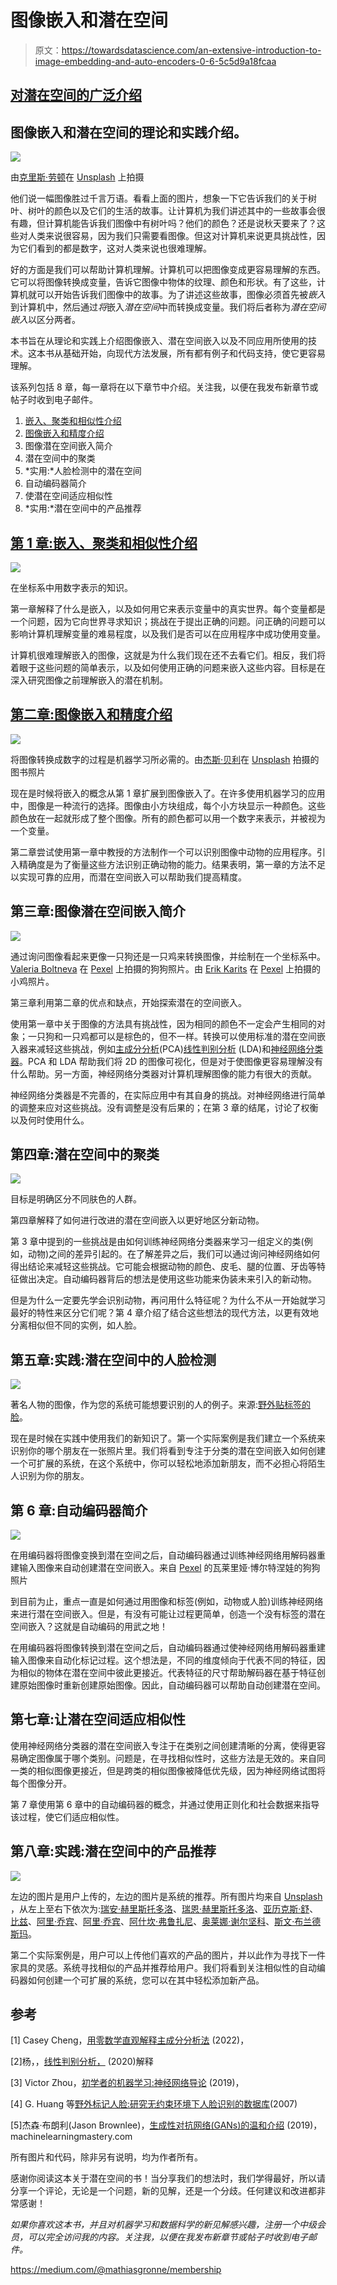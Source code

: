 # 图像嵌入和潜在空间

> 原文：<https://towardsdatascience.com/an-extensive-introduction-to-image-embedding-and-auto-encoders-0-6-5c5d9a18fcaa>

## [对潜在空间的广泛介绍](https://towardsdatascience.com/tagged/image-autoencoder)

## 图像嵌入和潜在空间的理论和实践介绍。

![](img/0e311b29ca23bd80c05273acec2ab376.png)

由[克里斯·劳顿](https://unsplash.com/@chrislawton?utm_source=medium&utm_medium=referral)在 [Unsplash](https://unsplash.com?utm_source=medium&utm_medium=referral) 上拍摄

他们说一幅图像胜过千言万语。看看上面的图片，想象一下它告诉我们的关于树叶、树叶的颜色以及它们的生活的故事。让计算机为我们讲述其中的一些故事会很有趣，但计算机能告诉我们图像中有树叶吗？他们的颜色？还是说秋天要来了？这些对人类来说很容易，因为我们只需要看图像。但这对计算机来说更具挑战性，因为它们看到的都是数字，这对人类来说也很难理解。

好的方面是我们可以帮助计算机理解。计算机可以把图像变成更容易理解的东西。它可以将图像转换成变量，告诉它图像中物体的纹理、颜色和形状。有了这些，计算机就可以开始告诉我们图像中的故事。为了讲述这些故事，图像必须首先被*嵌入*到计算机中，然后通过*将*嵌入*潜在空间*中而转换成变量。我们将后者称为*潜在空间嵌入*以区分两者。

本书旨在从理论和实践上介绍图像嵌入、潜在空间嵌入以及不同应用所使用的技术。这本书从基础开始，向现代方法发展，所有都有例子和代码支持，使它更容易理解。

该系列包括 8 章，每一章将在以下章节中介绍。关注我，以便在我发布新章节或帖子时收到电子邮件。

1.  [嵌入、聚类和相似性介绍](/introduction-to-embedding-clustering-and-similarity-11dd80b00061)
2.  [图像嵌入和精度介绍](/introduction-to-image-embedding-and-accuracy-53473e8965f)
3.  图像潜在空间嵌入简介
4.  潜在空间中的聚类
5.  *实用:*人脸检测中的潜在空间
6.  自动编码器简介
7.  使潜在空间适应相似性
8.  *实用:*潜在空间中的产品推荐

## [第 1 章:嵌入、聚类和相似性介绍](/introduction-to-embedding-clustering-and-similarity-11dd80b00061)

![](img/09a994a2ce139f082965e35344754f3e.png)

在坐标系中用数字表示的知识。

第一章解释了什么是嵌入，以及如何用它来表示变量中的真实世界。每个变量都是一个问题，因为它向世界寻求知识；挑战在于提出正确的问题。问正确的问题可以影响计算机理解变量的难易程度，以及我们是否可以在应用程序中成功使用变量。

计算机很难理解嵌入的图像，这就是为什么我们现在还不去看它们。相反，我们将着眼于这些问题的简单表示，以及如何使用正确的问题来嵌入这些内容。目标是在深入研究图像之前理解嵌入的潜在机制。

## [第二章:图像嵌入和精度介绍](/introduction-to-image-embedding-and-accuracy-53473e8965f)

![](img/d3866de92c3f430340e5f2968bb860c9.png)

将图像转换成数字的过程是机器学习所必需的。由[杰斯·贝利](https://unsplash.com/photos/gL2jT6xHYOY)在 [Unsplash](https://unsplash.com?utm_source=medium&utm_medium=referral) 拍摄的图书照片

现在是时候将嵌入的概念从第 1 章扩展到图像嵌入了。在许多使用机器学习的应用中，图像是一种流行的选择。图像由小方块组成，每个小方块显示一种颜色。这些颜色放在一起就形成了整个图像。所有的颜色都可以用一个数字来表示，并被视为一个变量。

第二章尝试使用第一章中教授的方法制作一个可以识别图像中动物的应用程序。引入精确度是为了衡量这些方法识别正确动物的能力。结果表明，第一章的方法不足以实现可靠的应用，而潜在空间嵌入可以帮助我们提高精度。

## 第三章:图像潜在空间嵌入简介

![](img/9705f948900093dc13785a451681f551.png)

通过询问图像看起来更像一只狗还是一只鸡来转换图像，并绘制在一个坐标系中。 [Valeria Boltneva](https://www.pexels.com/@valeriya/) 在 [Pexel](https://www.pexels.com/photo/brown-and-white-short-coated-puppy-1805164/) 上拍摄的狗狗照片。由 [Erik Karits](https://www.pexels.com/@erik-karits-2093459/) 在 [Pexel](https://www.pexels.com/photo/red-and-black-rooster-on-green-grass-3820303/) 上拍摄的小鸡照片。

第三章利用第二章的优点和缺点，开始探索潜在的空间嵌入。

使用第一章中关于图像的方法具有挑战性，因为相同的颜色不一定会产生相同的对象；一只狗和一只鸡都可以是棕色的，但不一样。转换可以使用标准的潜在空间嵌入器来减轻这些挑战，例如[主成分分析](https://www.sartorius.com/en/knowledge/science-snippets/what-is-principal-component-analysis-pca-and-how-it-is-used-507186)(PCA)[线性判别分析](/linear-discriminant-analysis-explained-f88be6c1e00b) (LDA)和[神经网络分类器](/machine-learning-for-beginners-an-introduction-to-neural-networks-d49f22d238f9)。PCA 和 LDA 帮助我们将 2D 的图像可视化，但是对于使图像更容易理解没有什么帮助。另一方面，神经网络分类器对计算机理解图像的能力有很大的贡献。

神经网络分类器是不完善的，在实际应用中有其自身的挑战。对神经网络进行简单的调整来应对这些挑战。没有调整是没有后果的；在第 3 章的结尾，讨论了权衡以及何时使用什么。

## 第四章:潜在空间中的聚类

![](img/233f36edc3ca1154a27ec5f5b962849c.png)

目标是明确区分不同肤色的人群。

第四章解释了如何进行改进的潜在空间嵌入以更好地区分新动物。

第 3 章中提到的一些挑战是由如何训练神经网络分类器来学习一组定义的类(例如，动物)之间的差异引起的。在了解差异之后，我们可以通过询问神经网络如何得出结论来减轻这些挑战。它可能会根据动物的颜色、皮毛、腿的位置、牙齿等特征做出决定。自动编码器背后的想法是使用这些功能来伪装未来引入的新动物。

但是为什么一定要先学会识别动物，再问用什么特征呢？为什么不从一开始就学习最好的特性来区分它们呢？第 4 章介绍了结合这些想法的现代方法，以更有效地分离相似但不同的实例，如人脸。

## 第五章:实践:潜在空间中的人脸检测

![](img/b39528e2ef54c5c07d2232cc54861817.png)

著名人物的图像，作为您的系统可能想要识别的人的例子。来源:[野外贴标签的脸](http://vis-www.cs.umass.edu/lfw/)。

现在是时候在实践中使用我们的新知识了。第一个实际案例是我们建立一个系统来识别你的哪个朋友在一张照片里。我们将看到专注于分类的潜在空间嵌入如何创建一个可扩展的系统，在这个系统中，你可以轻松地添加新朋友，而不必担心将陌生人识别为你的朋友。

## 第 6 章:自动编码器简介

![](img/872fcebbb54688c207a9237dae440426.png)

在用编码器将图像变换到潜在空间之后，自动编码器通过训练神经网络用解码器重建输入图像来自动创建潜在空间嵌入。来自 [Pexel](https://www.pexels.com/photo/brown-and-white-short-coated-puppy-1805164/) 的瓦莱里娅·博尔特涅娃的狗狗照片

到目前为止，重点一直是如何通过用图像和标签(例如，动物或人脸)训练神经网络来进行潜在空间嵌入。但是，有没有可能让过程更简单，创造一个没有标签的潜在空间嵌入？这就是自动编码的用武之地！

在用编码器将图像转换到潜在空间之后，自动编码器通过使神经网络用解码器重建输入图像来自动化标记过程。这个想法是，不同的维度倾向于代表不同的特征，因为相似的物体在潜在空间中彼此更接近。代表特征的尺寸帮助解码器在基于特征创建原始图像时重新创建原始图像。因此，自动编码器可以帮助自动创建潜在空间。

## 第七章:让潜在空间适应相似性

使用神经网络分类器的潜在空间嵌入专注于在类别之间创建清晰的分离，使得更容易确定图像属于哪个类别。问题是，在寻找相似性时，这些方法是无效的。来自同一类的相似图像更接近，但是跨类的相似图像被降低优先级，因为神经网络试图将每个图像分开。

第 7 章使用第 6 章中的自动编码器的概念，并通过使用正则化和社会数据来指导该过程，使它们适应相似性。

## 第八章:实践:潜在空间中的产品推荐

![](img/340859a2868aeab3c98e0e253a90b1fc.png)

左边的图片是用户上传的，左边的图片是系统的推荐。所有图片均来自 [Unsplash](https://unsplash.com) ，从左上至右下依次为:[瑞安·赫里斯托多洛](https://unsplash.com/photos/Vra_DPrrBlE)、[瑞恩·赫里斯托多洛](https://unsplash.com/photos/R-FwAN1qz74)、[亚历克斯·舒](https://unsplash.com/photos/8gNbhF5AGcs)、[比兹](https://unsplash.com/photos/kffkjgreORE)、[阿里·乔宾](https://unsplash.com/photos/qsfgZ3P2C2E)、[阿里·乔宾](https://unsplash.com/photos/odzbdor9vBw)、[阿什坎·弗鲁扎尼](https://unsplash.com/photos/eBwGgqSt1QA)、[奥莱娜·谢尔坚科](https://unsplash.com/photos/gxKL334bUK4)、[斯文·布兰德斯玛](https://unsplash.com/photos/GZ5cKOgeIB0)。

第二个实际案例是，用户可以上传他们喜欢的产品的图片，并以此作为寻找下一件家具的灵感。系统寻找相似的产品并推荐给用户。我们将看到关注相似性的自动编码器如何创建一个可扩展的系统，您可以在其中轻松添加新产品。

## 参考

[1] Casey Cheng，[用零数学直观解释主成分分析法](/principal-component-analysis-pca-explained-visually-with-zero-math-1cbf392b9e7d) (2022)，

[2]杨，，[线性判别分析，](/linear-discriminant-analysis-explained-f88be6c1e00b) (2020)解释

[3] Victor Zhou，[初学者的机器学习:神经网络导论](/machine-learning-for-beginners-an-introduction-to-neural-networks-d49f22d238f9) (2019)，

[4] G. Huang 等[野外标记人脸:研究无约束环境下人脸识别的数据库](http://vis-www.cs.umass.edu/lfw/lfw.pdf)(2007)

[5]杰森·布朗利(Jason Brownlee)，[生成性对抗网络(GANs)的温和介绍](https://machinelearningmastery.com/what-are-generative-adversarial-networks-gans/) (2019)，machinelearningmastery.com

所有图片和代码，除非另有说明，均为作者所有。

感谢你阅读这本关于潜在空间的书！当分享我们的想法时，我们学得最好，所以请分享一个评论，无论是一个问题，新的见解，还是一个分歧。任何建议和改进都非常感谢！

*如果你喜欢这本书，并且对机器学习和数据科学的新见解感兴趣，注册一个中级会员，可以完全访问我的内容。关注我，以便在我发布新章节或帖子时收到电子邮件。*

<https://medium.com/@mathiasgronne/membership> 